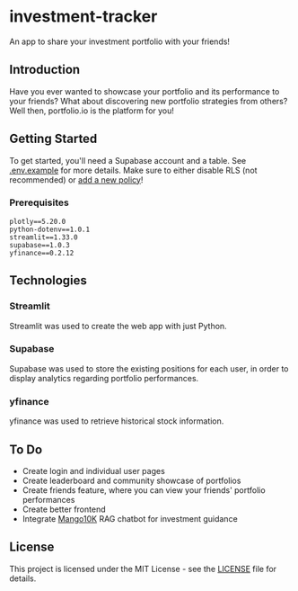 # investment-tracker
An app to share your investment portfolio with your friends!

## Introduction
Have you ever wanted to showcase your portfolio and its performance to your friends? What about discovering new portfolio strategies from others? Well then, portfolio.io is the platform for you!

## Getting Started
To get started, you'll need a Supabase account and a table. See [.env.example](https://github.com/Chubbyman2/investment-tracker/blob/main/.env.example) for more details. Make sure to either disable RLS (not recommended) or [add a new policy](https://stackoverflow.com/questions/74302341/supabase-bucket-new-row-violates-row-level-security-policy-for-table-objects)!

### Prerequisites
```
plotly==5.20.0
python-dotenv==1.0.1
streamlit==1.33.0
supabase==1.0.3
yfinance==0.2.12
```

## Technologies
### Streamlit
Streamlit was used to create the web app with just Python.

### Supabase
Supabase was used to store the existing positions for each user, in order to display analytics regarding portfolio performances.

### yfinance
yfinance was used to retrieve historical stock information.

## To Do
- Create login and individual user pages
- Create leaderboard and community showcase of portfolios
- Create friends feature, where you can view your friends' portfolio performances
- Create better frontend
- Integrate [Mango10K](https://github.com/Chubbyman2/Mango10K/tree/main) RAG chatbot for investment guidance

## License
This project is licensed under the MIT License - see the <a href="https://github.com/Chubbyman2/investment-tracker/blob/main/LICENSE">LICENSE</a> file for details.
